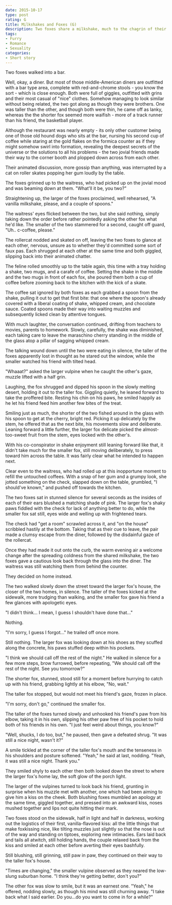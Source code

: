```yaml
---
date: 2015-10-17
type: post
rating: G
title: Milkshakes and Foxes (G)
description: Two foxes share a milkshake, much to the chagrin of their server.
tags:
- Furry
- Romance
- Sexuality
categories:
- Short story
---
```


Two foxes walked into a bar.

Well, okay, a diner.  But most of those middle-American diners are outfitted with a bar type area, complete with red-and-chrome stools - you know the sort - which is close enough.  Both were full of giggles, outfitted with grins and their most casual of "nice" clothes.  Somehow managing to look similar without being related, the two got along as though they were brothers.  One was taller than the other, and though both were thin, he came off as lanky, whereas the the shorter fox seemed more waifish - more of a track runner than his friend, the basketball player.

Although the restaurant was nearly empty - its only other customer being one of those old hound dogs who sits at the bar, nursing his second cup of coffee while staring at the gold flakes on the formica counter as if they might somehow swirl into formation, revealing the deepest secrets of the universe or the solutions to all his problems - the two jovial friends made their way to the corner booth and plopped down across from each other.

Their animated discussion, more gossip than anything, was interrupted by a cat on roller skates popping her gum loudly by the table.

The foxes grinned up to the waitress, who had picked up on the jovial mood and was beaming down at them.  "What'll it be, you two?"

Straightening up, the larger of the foxes proclaimed, well rehearsed, "A vanilla milkshake, please, and a couple of spoons."

The waitress' eyes flicked between the two, but she said nothing, simply taking down the order before rather pointedly asking the other fox what he'd like.  The smaller of the two stammered for a second, caught off guard, "Uh.. c-coffee, please."

The rollercat nodded and skated on off, leaving the two foxes to glance at each other, nervous, unsure as to whether they'd committed some sort of faux pas. Each shrugged at each other at the same time and both giggled, slipping back into their animated chatter.

The feline rolled smoothly up to the table again, this time with a tray holding a shake, two mugs, and a carafe of coffee.  Setting the shake in the middle and the two mugs in front of each fox, she poured them both a cup of coffee before zooming back to the kitchen with the kick of a skate.

The coffee sat ignored by both foxes as each grabbed a spoon from the shake, pulling it out to get that first bite: that one where the spoon's already covered with a liberal coating of shake, whipped cream, and chocolate sauce.  Coated spoons made their way into waiting muzzles and subsequently licked clean by attentive tongues.

With much laughter, the conversation continued, drifting from teachers to movies, parents to homework.  Slowly, carefully, the shake was diminished, each taking care to leave the maraschino cherry standing in the middle of the glass atop a pillar of sagging whipped cream.

The talking wound down until the two were eating in silence, the taller of the foxes apparently lost in thought as he stared out the window, while the smaller watched his friend with tilted head.

"Whaaat?" asked the larger vulpine when he caught the other's gaze, muzzle lifted with a half grin.

Laughing, the fox shrugged and dipped his spoon in the slowly melting desert, holding it out to the taller fox.  Giggling quietly, he leaned forward to take the proffered bite.  Resting his chin on his paws, he smiled happily as he let his friend feed him another few bites of the treat.

Smiling just as much, the shorter of the two fished around in the glass with his spoon to get at the cherry, bright red.  Picking it up delicately by the stem, he offered that as the next bite, his movements slow and deliberate.  Leaning forward a little further, the larger fox delicate picked the almost-too-sweet fruit from the stem, eyes locked with the other's.

With his co-conspirator in shake enjoyment still leaning forward like that, it didn't take much for the smaller fox, still moving deliberately, to press toward him across the table.  It was fairly clear what he intended to happen next.

Clear even to the waitress, who had rolled up at this inopportune moment to refill the untouched coffees. With a snap of her gum and a grumpy look, she jotted something on the check, slapped down on the table, grumbled, "I should've known," and pushed off towards the kitchen.

The two foxes sat in stunned silence for several seconds as the insides of each of their ears blushed a matching shade of pink.  The larger fox's shaky paws fiddled with the check for lack of anything better to do, while the smaller fox sat still, eyes wide and welling up with frightened tears.

The check had "get a room" scrawled across it, and "on the house" scribbled hastily at the bottom.  Taking that as their cue to leave, the pair made a clumsy escape from the diner, followed by the disdainful gaze of the rollercat.

Once they had made it out onto the curb, the warm evening air a welcome change after the spreading coldness from the shared milkshake, the two foxes gave a cautious look back through the glass into the diner.  The waitress was still watching them from behind the counter.

They decided on home instead.

The two walked slowly down the street toward the larger fox's house, the closer of the two homes, in silence.  The taller of the foxes kicked at the sidewalk, more trudging than walking, and the smaller fox gave his friend a few glances with apologetic eyes.

"I didn't think... I mean, I guess I shouldn't have done that..."

Nothing.

"I'm sorry, I guess I forgot..." he trailed off once more.

Still nothing.  The larger fox was looking down at his shoes as they scuffed along the concrete, his paws stuffed deep within his pockets.

"I think we should call off the rest of the night."  He walked in silence for a few more steps, brow furrowed, before repeating, "We should call off the rest of the night.  See you tomorrow?"

The shorter fox, stunned, stood still for a moment before hurrying to catch up with his friend, grabbing lightly at his elbow, "No, wait."

The taller fox stopped, but would not meet his friend's gaze, frozen in place.

"I'm sorry, don't go," continued the smaller fox.

The taller of the foxes turned slowly and unhooked his friend's paw from his elbow, taking it in his own, slipping his other paw free of his pocket to hold both of his friends in his own.  "I just feel weird about things, you know?"

"Well, shucks, I do too, but," he paused, then gave a defeated shrug.  "It was still a nice night, wasn't it?"

A smile tickled at the corner of the taller fox's mouth and the tenseness in his shoulders and posture softened.  "Yeah," he said at last, nodding.  "Yeah, it was still a nice night.  Thank you."

They smiled shyly to each other then both looked down the street to where the larger fox's home lay, the soft glow of the porch light.

The larger of the vulpines turned to look back his friend, grunting in surprise when his muzzle met with another, one which had been aiming to give him a kiss on the cheek.  Both blushing foxes mumbled an apology at the same time, giggled together, and pressed into an awkward kiss, noses mushed together and lips not quite hitting their mark.

Two foxes stood on the sidewalk, half in light and half in darkness, working out the logistics of their first, vanilla-flavored kiss: all the little things that make foxkissing nice, like tilting muzzles just slightly so that the nose is out of the way and standing on tiptoes, exploring new intimacies.  Ears laid back and tails all atwitch, still holding hands, the couple relaxed back from the kiss and smiled at each other before averting their eyes bashfully.

Still blushing, still grinning, still paw in paw, they continued on their way to the taller fox's house.

"Times are changing," the smaller vulpine observed as they neared the low-slung suburban home.  "I think they're getting better, don't you?"

The other fox was slow to smile, but it was an earnest one.  "Yeah," he offered, nodding slowly, as though his mind was still churning away.  "I take back what I said earlier.  Do you...do you want to come in for a while?"
